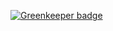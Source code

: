 

[![Greenkeeper badge](https://badges.greenkeeper.io/zerolethanh/firstPerfectMeteor.svg)](https://greenkeeper.io/)